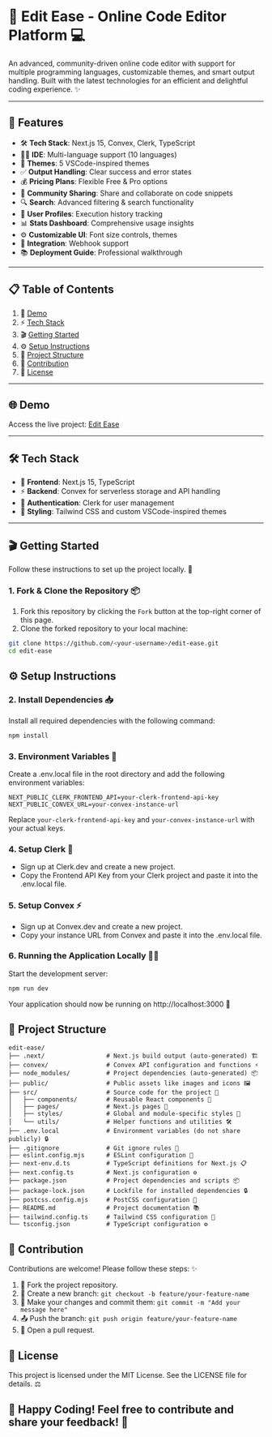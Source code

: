 # 🌟 Edit Ease - Online Code Editor Platform 💻

An advanced, community-driven online code editor with support for multiple programming languages, customizable themes, and smart output handling. Built with the latest technologies for an efficient and delightful coding experience. ✨

---

## 🚀 Features 

- 🛠️ **Tech Stack**: Next.js 15, Convex, Clerk, TypeScript
- 👨‍💻 **IDE**: Multi-language support (10 languages)
- 🎨 **Themes**: 5 VSCode-inspired themes
- ✅ **Output Handling**: Clear success and error states
- 💰 **Pricing Plans**: Flexible Free & Pro options
- 🤝 **Community Sharing**: Share and collaborate on code snippets
- 🔍 **Search**: Advanced filtering & search functionality
- 👤 **User Profiles**: Execution history tracking
- 📊 **Stats Dashboard**: Comprehensive usage insights
- ⚙️ **Customizable UI**: Font size controls, themes
- 🔌 **Integration**: Webhook support
- 📚 **Deployment Guide**: Professional walkthrough

---

## 📋 Table of Contents

1. 🎥 [Demo](#demo)
2. ⚡ [Tech Stack](#tech-stack)
3. 🎬 [Getting Started](#getting-started)
4. ⚙️ [Setup Instructions](#setup-instructions)
5. 📂 [Project Structure](#project-structure)
6. 🤝 [Contribution](#contribution)
7. 📜 [License](#license)

---

## 🌐 Demo

Access the live project: [Edit Ease](https://edit-ease-two.vercel.app) 

---

## 🛠️ Tech Stack

- 🎯 **Frontend**: Next.js 15, TypeScript
- ⚡ **Backend**: Convex for serverless storage and API handling
- 🔐 **Authentication**: Clerk for user management
- 💅 **Styling**: Tailwind CSS and custom VSCode-inspired themes

---

## 🎬 Getting Started

Follow these instructions to set up the project locally. 🚀

### 1. Fork & Clone the Repository 📦

1. Fork this repository by clicking the `Fork` button at the top-right corner of this page.
2. Clone the forked repository to your local machine:

```bash
git clone https://github.com/<your-username>/edit-ease.git
cd edit-ease
```

## ⚙️ Setup Instructions

### 2. Install Dependencies 📥

Install all required dependencies with the following command:

```bash
npm install
```

### 3. Environment Variables 🔑

Create a .env.local file in the root directory and add the following environment variables:

```env
NEXT_PUBLIC_CLERK_FRONTEND_API=your-clerk-frontend-api-key
NEXT_PUBLIC_CONVEX_URL=your-convex-instance-url
```

Replace `your-clerk-frontend-api-key` and `your-convex-instance-url` with your actual keys.

### 4. Setup Clerk 🔐

- Sign up at Clerk.dev and create a new project.
- Copy the Frontend API Key from your Clerk project and paste it into the .env.local file.

### 5. Setup Convex ⚡

- Sign up at Convex.dev and create a new project.
- Copy your instance URL from Convex and paste it into the .env.local file.

### 6. Running the Application Locally 🏃‍♂️

Start the development server:

```bash
npm run dev
```

Your application should now be running on http://localhost:3000 🎉

## 📂 Project Structure

```plaintext
edit-ease/
├── .next/                 # Next.js build output (auto-generated) 🏗️
├── convex/                # Convex API configuration and functions ⚡
├── node_modules/          # Project dependencies (auto-generated) 📦
├── public/                # Public assets like images and icons 🖼️
├── src/                   # Source code for the project 📱
│   ├── components/        # Reusable React components 🧩
│   ├── pages/             # Next.js pages 📄
│   ├── styles/            # Global and module-specific styles 💅
│   └── utils/             # Helper functions and utilities 🛠️
├── .env.local             # Environment variables (do not share publicly) 🔒
├── .gitignore             # Git ignore rules 👀
├── eslint.config.mjs      # ESLint configuration 📝
├── next-env.d.ts          # TypeScript definitions for Next.js 📋
├── next.config.ts         # Next.js configuration ⚙️
├── package.json           # Project dependencies and scripts 📦
├── package-lock.json      # Lockfile for installed dependencies 🔒
├── postcss.config.mjs     # PostCSS configuration 🎨
├── README.md              # Project documentation 📚
├── tailwind.config.ts     # Tailwind CSS configuration 🎨
└── tsconfig.json          # TypeScript configuration ⚙️
```

## 🤝 Contribution

Contributions are welcome! Please follow these steps: ✨

1. 🍴 Fork the project repository.
2. 🌿 Create a new branch: `git checkout -b feature/your-feature-name`
3. 💾 Make your changes and commit them: `git commit -m "Add your message here"`
4. 📤 Push the branch: `git push origin feature/your-feature-name`
5. 🔄 Open a pull request.

## 📜 License

This project is licensed under the MIT License. See the LICENSE file for details. ⚖️

## 🎉 Happy Coding! Feel free to contribute and share your feedback! 💫
